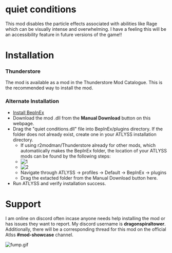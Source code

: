 # quiet conditions 
This mod disables the particle effects associated with abilities like Rage which can be visually intense and overwhelming.
I have a feeling this will be an accessibility feature in future versions of the game!!

# Installation

### Thunderstore
The mod is available as a mod in the Thunderstore Mod Catalogue. This is the recommended way to install the mod.

### Alternate Installation
- [Install BepInEx](https://docs.bepinex.dev/articles/user_guide/installation/index.html)
- Download the mod .dll from the **Manual Download** button on this webpage.
- Drag the "quiet conditions.dll" file into BepInEx/plugins directory. If the folder does not already exist, create one in your ATLYSS installation directory.
  - If using r2modman/Thunderstore already for other mods, which automatiically makes the BepInEx folder, the location of your ATLYSS mods can be found by the following steps:
  - ![1](https://media.discordapp.net/attachments/1312741526765436991/1314108296839565343/image.png?ex=67529238&is=675140b8&hm=8e1ebb2baa9e038b6c6d8f02c185e4e34902079f77019d009cbfa7a0ddd5218a&=&format=webp&quality=lossless&width=1920&height=739)
  - ![2](https://media.discordapp.net/attachments/1312741526765436991/1314118986153197618/image.png?ex=67529c2d&is=67514aad&hm=93677f67bebcaa10657625a8c5d48f7c12a95746d0b2d83d1c56547862b0dc19&=&format=webp&quality=lossless&width=1755&height=991)
  - Navigate through ATLYSS -> profiles -> Default -> BepInEx -> plugins
  - Drag the extacted folder from the Manual Download button here.
- Run ATLYSS and verify installation success.

# Support
I am online on discord often incase anyone needs help installing the mod or has issues they want to report. My discord username is **dragonspiraltower**. Additionally, there will be a corresponding thread for this mod on the official Atlss **#mod-showcase** channel.

![fump.gif](https://media.discordapp.net/attachments/1312741526765436991/1314085015931322449/fump.gif?ex=67527c8a&is=67512b0a&hm=11cade897c4dce64b39346539b7bf69c01447b3d3156559da910fa6483ec7e95&=&width=348&height=348)
